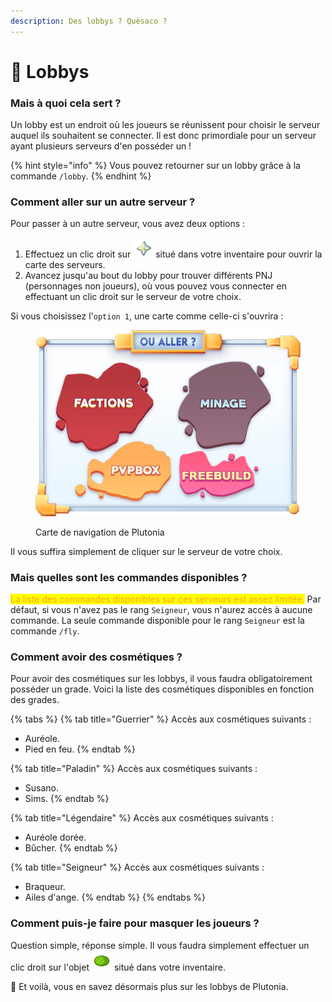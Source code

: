 ```yaml
---
description: Des lobbys ? Quèsaco ?
---
```


# 📍 Lobbys

### Mais à quoi cela sert ?

Un lobby est un endroit où les joueurs se réunissent pour choisir le serveur auquel ils souhaitent se connecter. Il est donc primordiale pour un serveur ayant plusieurs serveurs d'en posséder un !

{% hint style="info" %}
Vous pouvez retourner sur un lobby grâce à la commande `/lobby`.
{% endhint %}



### Comment aller sur un autre serveur ?

Pour passer à un autre serveur, vous avez deux options :

1. Effectuez un clic droit sur ![](../.gitbook/assets/nether_star.png) situé dans votre inventaire pour ouvrir la carte des serveurs.
2. Avancez jusqu'au bout du lobby pour trouver différents PNJ (personnages non joueurs), où vous pouvez vous connecter en effectuant un clic droit sur le serveur de votre choix.

Si vous choisissez l'`option 1`, une carte comme celle-ci s'ouvrira :

<figure><img src="../.gitbook/assets/oCfZFRBlK5.png" alt=""><figcaption><p>Carte de navigation de Plutonia</p></figcaption></figure>

Il vous suffira simplement de cliquer sur le serveur de votre choix.



### Mais quelles sont les commandes disponibles ?

<mark style="color:orange;">La liste des commandes disponibles sur ces serveurs est assez limitée.</mark> Par défaut, si vous n'avez pas le rang `Seigneur`, vous n'aurez accès à aucune commande. La seule commande disponible pour le rang `Seigneur` est la commande `/fly`.



### Comment avoir des cosmétiques ?

Pour avoir des cosmétiques sur les lobbys, il vous faudra obligatoirement posséder un grade. Voici la liste des cosmétiques disponibles en fonction des grades.

{% tabs %}
{% tab title="Guerrier" %}
Accès aux cosmétiques suivants :

* Auréole.
* Pied en feu.
{% endtab %}

{% tab title="Paladin" %}
Accès aux cosmétiques suivants :

* Susano.
* Sims.
{% endtab %}

{% tab title="Légendaire" %}
Accès aux cosmétiques suivants :

* Auréole dorée.
* Bûcher.
{% endtab %}

{% tab title="Seigneur" %}
Accès aux cosmétiques suivants :

* Braqueur.
* Ailes d'ange.
{% endtab %}
{% endtabs %}



### Comment puis-je faire pour masquer les joueurs ?

Question simple, réponse simple. Il vous faudra simplement effectuer un clic droit sur l'objet ![](../.gitbook/assets/dye_powder_lime.png) situé dans votre inventaire.



🎉 Et voilà, vous en savez désormais plus sur les lobbys de Plutonia.
